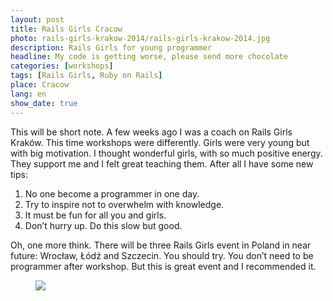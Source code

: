 ```yaml
---
layout: post
title: Rails Girls Cracow
photo: rails-girls-krakow-2014/rails-girls-krakow-2014.jpg
description: Rails Girls for young programmer
headline: My code is getting worse, please send more chocolate
categories: [workshops]
tags: [Rails Girls, Ruby on Rails]
place: Cracow
lang: en
show_date: true
---
```


This will be short note. A few weeks ago I was a coach on Rails Girls Kraków. This time workshops were differently. Girls were very young but with big motivation. I thought wonderful girls, with so much positive energy. They support me and I felt great teaching them. After all I have some new tips:

1. No one become a programmer in one day.
2. Try to inspire not to overwhelm with knowledge.
3. It must be fun for all you and girls.
4. Don’t hurry up. Do this slow but good.

Oh, one more think. There will be three Rails Girls event in Poland in near future: Wrocław, Łódź and Szczecin. You should try. You don’t need to be programmer after workshop. But this is great event and I recommended it.

<figure>
  <a href="{{ site.baseurl_root }}/images/rails-girls-krakow-2014/rgkrakow1.jpg"><img src="{{ site.baseurl_root }}/images/rails-girls-krakow-2014/rgkrakow1.jpg"></a>
</figure>
